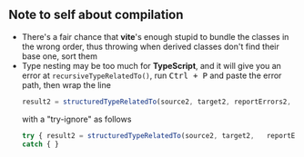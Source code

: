 
## Note to self about compilation
- There's a fair chance that **vite**'s enough stupid to bundle the classes in the wrong order, thus throwing when derived classes don't find their base one, sort them
- Type nesting may be too much for **TypeScript**, and it will give you an error at `recursiveTypeRelatedTo()`, run <kbd>Ctrl + P</kbd> and paste the error path, then wrap the line
  ```js
  result2 = structuredTypeRelatedTo(source2, target2, reportErrors2,   intersectionState);
  ```
  with a "try-ignore" as follows
  ```js
  try { result2 = structuredTypeRelatedTo(source2, target2,   reportErrors2, intersectionState); }
  catch { }
  ```